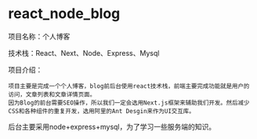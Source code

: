 # react_node_blog
项目名称：个人博客

技术栈：React、Next、Node、Express、Mysql

项目介绍：

    项目主要是完成一个个人博客，blog前后台使用react技术栈，前端主要完成功能就是用户的访问，文章列表和文章详情页面。
    因为Blog的前台需要SEO操作，所以我们一定会选用Next.js框架来辅助我们开发。然后减少CSS和各种组件的重复开发，选用阿里的Ant Desgin来作为UI交互库。
后台主要采用node+express+mysql，为了学习一些服务端的知识。
